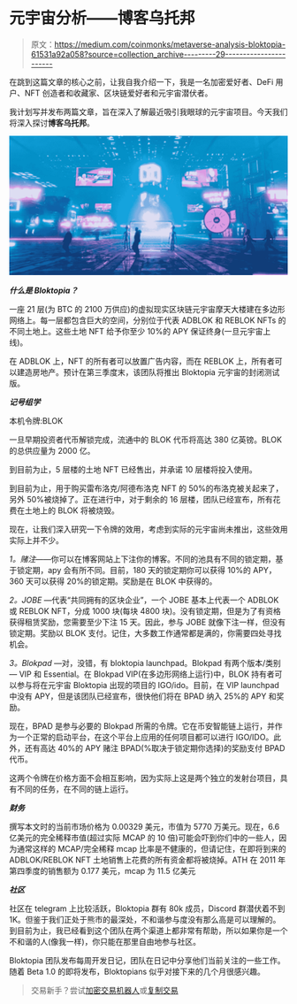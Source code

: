 # 元宇宙分析——博客乌托邦

> 原文：<https://medium.com/coinmonks/metaverse-analysis-bloktopia-61531a92a058?source=collection_archive---------29----------------------->

在跳到这篇文章的核心之前，让我自我介绍一下，我是一名加密爱好者、DeFi 用户、NFT 创造者和收藏家、区块链爱好者和元宇宙潜伏者。

我计划写并发布两篇文章，旨在深入了解最近吸引我眼球的元宇宙项目。今天我们将深入探讨**博客乌托邦**。

![](img/3ac00eae5d8d54c4afbe441965d8a37b.png)

***什么是 Bloktopia？***

一座 21 层(为 BTC 的 2100 万供应)的虚拟现实区块链元宇宙摩天大楼建在多边形网络上。每一层都包含巨大的空间，分别位于代表 ADBLOK 和 REBLOK NFTs 的不同土地上。这些土地 NFT 给予你至少 10%的 APY 保证终身(一旦元宇宙上线)。

在 ADBLOK 上，NFT 的所有者可以放置广告内容，而在 REBLOK 上，所有者可以建造房地产。预计在第三季度末，该团队将推出 Bloktopia 元宇宙的封闭测试版。

***记号组学***

本机令牌:BLOK

一旦早期投资者代币解锁完成，流通中的 BLOK 代币将高达 380 亿英镑。BLOK 的总供应量为 2000 亿。

到目前为止，5 层楼的土地 NFT 已经售出，并承诺 10 层楼将投入使用。

到目前为止，用于购买雷布洛克/阿德布洛克 NFT 的 50%的布洛克被关起来了，另外 50%被烧掉了。正在进行中，对于剩余的 16 层楼，团队已经宣布，所有花费在土地上的 BLOK 将被烧毁。

现在，让我们深入研究一下令牌的效用，考虑到实际的元宇宙尚未推出，这些效用实际上并不少。

*1。赌注*——你可以在博客网站上下注你的博客。不同的池具有不同的锁定期，基于锁定期，apy 会有所不同。目前，180 天的锁定期你可以获得 10%的 APY，360 天可以获得 20%的锁定期。奖励是在 BLOK 中获得的。

*2。JOBE* —代表“共同拥有的区块企业”，一个 JOBE 基本上代表一个 ADBLOK 或 REBLOK NFT，分成 1000 块(每块 4800 块)。没有锁定期，但是为了有资格获得租赁奖励，您需要至少下注 15 天。因此，参与 JOBE 就像下注一样，但没有锁定期。奖励以 BLOK 支付。记住，大多数工作通常都是满的，你需要四处寻找机会。

*3。Blokpad* —对，没错，有 bloktopia launchpad。Blokpad 有两个版本/类别— VIP 和 Essential。在 Blokpad VIP(在多边形网络上运行)中，BLOK 持有者可以参与将在元宇宙 Bloktopia 出现的项目的 IGO/ido。目前，在 VIP launchpad 中没有 APY，但是该团队已经宣布，很快他们将在 BPAD 纳入 25%的 APY 和奖励。

现在，BPAD 是参与必要的 Blokpad 所需的令牌。它在币安智能链上运行，并作为一个正常的启动平台，在这个平台上应用的任何项目都可以进行 IGO/IDO。此外，还有高达 40%的 APY 赌注 BPAD(%取决于锁定期你选择)的奖励支付 BPAD 代币。

这两个令牌在价格方面不会相互影响，因为实际上这是两个独立的发射台项目，具有不同的任务，在不同的链上运行。

***财务***

撰写本文时的当前市场价格为 0.00329 美元，市值为 5770 万美元。现在，6.6 亿美元的完全稀释市值(超过实际 MCAP 的 10 倍)可能会吓到你们中的一些人，因为通常这样的 MCAP/完全稀释 mcap 比率是不健康的，但请记住，在即将到来的 ADBLOK/REBLOK NFT 土地销售上花费的所有资金都将被烧掉。ATH 在 2011 年第四季度的销售额为 0.177 美元，mcap 为 11.5 亿美元

***社区***

社区在 telegram 上比较活跃，Bloktopia 群有 80k 成员，Discord 群潜伏着不到 1K。但鉴于我们正处于熊市的最深处，不和谐参与度没有那么高是可以理解的。到目前为止，我已经看到这个团队在两个渠道上都非常有帮助，所以如果你是一个不和谐的人(像我一样)，你只能在那里自由地参与社区。

Bloktopia 团队发布每周开发日记，团队在日记中分享他们当前关注的一些工作。随着 Beta 1.0 的即将发布，Bloktopians 似乎对接下来的几个月很感兴趣。

> 交易新手？尝试[加密交易机器人](/coinmonks/crypto-trading-bot-c2ffce8acb2a)或[复制交易](/coinmonks/top-10-crypto-copy-trading-platforms-for-beginners-d0c37c7d698c)